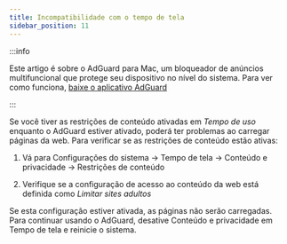 ```yaml
---
title: Incompatibilidade com o tempo de tela
sidebar_position: 11
---
```


:::info

Este artigo é sobre o AdGuard para Mac, um bloqueador de anúncios multifuncional que protege seu dispositivo no nível do sistema. Para ver como funciona, [baixe o aplicativo AdGuard](https://agrd.io/download-kb-adblock)

:::

Se você tiver as restrições de conteúdo ativadas em _Tempo de uso_ enquanto o AdGuard estiver ativado, poderá ter problemas ao carregar páginas da web. Para verificar se as restrições de conteúdo estão ativas:

1. Vá para Configurações do sistema → Tempo de tela → Conteúdo e privacidade → Restrições de conteúdo

2. Verifique se a configuração de acesso ao conteúdo da web está definida como _Limitar sites adultos_

Se esta configuração estiver ativada, as páginas não serão carregadas. Para continuar usando o AdGuard, desative Conteúdo e privacidade em Tempo de tela e reinicie o sistema.
